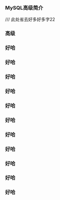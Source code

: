 ### MySQL高级简介

/// 此处省去好多好多字22

### 高级
### 好哈
### 好哈
### 好哈
### 好哈
### 好哈
### 好哈
### 好哈
### 好哈
### 好哈
### 好哈
### 好哈